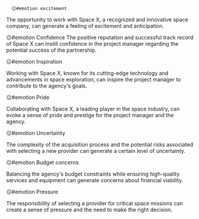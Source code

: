       😐#emotion excitement
The opportunity to work with Space X, a recognized and innovative space company, can generate a feeling of excitement and anticipation.

😐#emotion Confidence
The positive reputation and successful track record of Space X can instill confidence in the project manager regarding the potential success of the partnership.

😐#emotion Inspiration

Working with Space X, known for its cutting-edge technology and advancements in space exploration, can inspire the project manager to contribute to the agency's goals.

😐#emotion Pride

Collaborating with Space X, a leading player in the space industry, can evoke a sense of pride and prestige for the project manager and the agency.

😐#emotion Uncertainty

The complexity of the acquisition process and the potential risks associated with selecting a new provider can generate a certain level of uncertainty.

😐#emotion Budget concerns

Balancing the agency's budget constraints while ensuring high-quality services and equipment can generate concerns about financial viability.

😐#emotion Pressure

The responsibility of selecting a provider for critical space missions can create a sense of pressure and the need to make the right decision.


